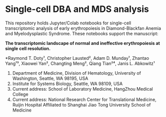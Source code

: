 # Single-cell DBA and MDS analysis

This repository holds Jupyter/Colab notebooks for single-cell transcriptomic analysis of early erythropoiesis in Diamond-Blackfan Anemia and Myelodysplastic Syndrome.  These notebooks support the manuscript:

**The transcriptomic landscape of normal and ineffective erythropoiesis at single cell resolution.**

*Raymond T. Doty¹, Christopher Lausted², Adam D. Munday¹, Zhantao Yang¹³, Xiaowei Yan², Changting Meng², Qiang Tian²⁴, Janis L. Abkowitz¹ 

1. Department of Medicine, Division of Hematology, University of Washington, Seattle, WA 98195, USA
2. Institute for Systems Biology, Seattle, WA 98109, USA
3. Current address: School of Laboratory Medicine, HangZhou Medical College
4. Current address: National Research Center for Translational Medicine, Ruijin Hospital Affiliated to Shanghai Jiao Tong University School of Medicine
